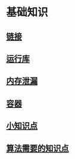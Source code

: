 # 基础知识

## [链接](https://github.com/niu0217/Documents/blob/main/C%2B%2B/base/link/Readme.md)

## [运行库](https://github.com/niu0217/Documents/blob/main/C%2B%2B/base/runtime_library/Readme.md)

## [内存泄漏](https://github.com/niu0217/Documents/blob/main/C%2B%2B/base/memory_leak/Readme.md)

## [容器](https://github.com/niu0217/Documents/blob/main/C%2B%2B/base/container/Readme.md)

## [小知识点](https://github.com/niu0217/Documents/blob/main/C%2B%2B/base/little_knowledge_points/Readme.md)

## [算法需要的知识点](https://github.com/niu0217/Documents/blob/main/C%2B%2B/base/algorithm_points/Readme.md)
